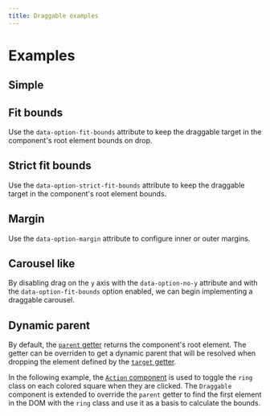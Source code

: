 ```yaml
---
title: Draggable examples
---
```


# Examples

## Simple

<PreviewPlayground
  :html="() => import('./stories/app.twig')"
  :script="() => import('./stories/app.js?raw')"
  />

## Fit bounds

Use the `data-option-fit-bounds` attribute to keep the draggable target in the component's root element bounds on drop.

<PreviewPlayground
  :html="() => import('./stories/bounds/app.twig')"
  :script="() => import('./stories/bounds/app.js?raw')"
  :css="() => import('./stories/bounds/app.css?raw')"
  />

## Strict fit bounds

Use the `data-option-strict-fit-bounds` attribute to keep the draggable target in the component's root element bounds.

<PreviewPlayground
  :html="() => import('./stories/strict-bounds/app.twig')"
  :script="() => import('./stories/strict-bounds/app.js?raw')"
  :css="() => import('./stories/strict-bounds/app.css?raw')"
  />

## Margin

Use the `data-option-margin` attribute to configure inner or outer margins.

<PreviewPlayground
  :html="() => import('./stories/margin/app.twig')"
  :script="() => import('./stories/margin/app.js?raw')"
  :css="() => import('./stories/margin/app.css?raw')"
  />

## Carousel like

By disabling drag on the `y` axis with the `data-option-no-y` attribute and with the `data-option-fit-bounds` option enabled, we can begin implementing a draggable carousel.

<PreviewPlayground
  :html="() => import('./stories/carousel/app.twig')"
  :script="() => import('./stories/carousel/app.js?raw')"
  :css="() => import('./stories/carousel/app.css?raw')"
  />

## Dynamic parent

By default, the [`parent` getter](./js-api.md#parent) returns the component's root element. The getter can be overriden to get a dynamic parent that will be resolved when dropping the element defined by the [`target` getter](./js-api.md#target).

In the following example, the [`Action` component](../Action/index.md) is used to toggle the `ring` class on each colored square when they are clicked. The `Draggable` component is extended to override the `parent` getter to find the first element in the DOM with the `ring` class and use it as a basis to calculate the bounds.

<PreviewPlayground
  :html="() => import('./stories/dynamic-parent/app.twig')"
  :script="() => import('./stories/dynamic-parent/app.js?raw')"
  />

